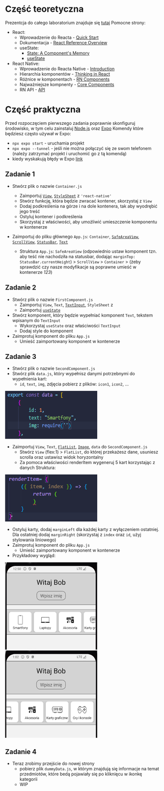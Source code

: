 # Część teoretyczna
  Prezentcja do całego laboratorium znajduje się [tutaj](https://github.com/sikorski1/High-level-Programming-Languages-Project/raw/main/React_Native_od_zera_JPWP.odp)
Pomocne strony:
- React:
  - Wprowadzenie do Reacta - [Quick Start](https://react.dev/learn)
  - Dokumentacja - [React Reference Overview](https://react.dev/reference/react)
  - useState:
    - [State: A Component's Memory](https://react.dev/learn/state-a-components-memory)
    - [useState](https://react.dev/reference/react/useState)
- React Native:
  - Wprowadzenie do Reacta Native - [Introduction](https://reactnative.dev/docs/getting-started)
  - Hierarchia komponentów - [Thinking in React](https://react.dev/learn/thinking-in-react)
  - Różnice w komponentach - [RN Components](https://reactnative.dev/docs/intro-react-native-components)
  - Najważniejsze kompnenty - [Core Components](https://reactnative.dev/docs/components-and-apis)
  - RN API - [API](https://reactnative.dev/docs/accessibilityinfo)


# Część praktyczna

Przed rozpoczęciem pierwszego zadania poprawnie skonfiguruj środowisko, w tym celu zainstaluj [Node.js](https://nodejs.org/en) oraz [Expo](https://docs.expo.dev/get-started/installation/)
Komendy które będziesz często używał w Expo:
  -  `npx expo start` - uruchamia projekt
  -  `npx expo --tunnel` - jeśli nie można połączyć się ze swom telefonem (należy zatrzymać projekt i uruchomić go z tą komendą)
  -  kiedy wyskakują błędy w Expo [link](https://sebhastian.com/npm-err-enoent/)

## Zadanie 1

- Stwórz plik o nazwie `Container.js`
  - Zaimportuj [`View`](https://reactnative.dev/docs/view), [`StyleSheet`](https://reactnative.dev/docs/stylesheet) z `'react-native'`
  - Stwórz funkcję, która będzie zwracać kontener, skorzystaj z `View`
  - Dodaj podkreślenia na górze i na dole kontenera, tak aby wyodrębić jego treść
  - Ostyluj kontener i podkreślenia
  - Skorzystaj z właściwości, aby umożliwić umieszczenie komponentu w kontenerze

- Zaimportuj do pliku głównego `App.js`: `Container`, [`SafeAreaView`](https://reactnative.dev/docs/safeareaview), [`ScrollView`](https://reactnative.dev/docs/scrollview), [`StatusBar`](https://reactnative.dev/docs/statusbar), [`Text`](https://reactnative.dev/docs/text)
  - Struktura  `App.js`: `SafeAreaView` (odpowiednio ustaw komponent tzn. aby teść nie nachodziła na statusbar, dodając `marginTop: StatusBar.currentHeight`) > `ScrollView` > `Container` > (żeby sprawdzić czy nasze modyfikacje są poprawne umieść w kontenerze *<Text>123</Text>*)

## Zadanie 2

- Stwórz plik o nazwie `FirstComponent.js`
  - Zaimportuj `View`, `Text`, [`TextInput`](https://reactnative.dev/docs/textinput), `StyleSheet` z 
  - Zaimportuj [`useState`](https://react.dev/reference/react/useState)
- Stwórz komponent, który będzie wypełniać komponent `Text`, tekstem wpisanym do `TextInput`
  - Wykorzystaj `useState` oraz właściwości `TextInput`
  - Dodaj style do komponent
- Zaimprotuj komponent do pliku `App.js` 
  - Umieść zaimportowany komponent w kontenerze

## Zadanie 3

- Stwórz plik o nazwie `SecondComponent.js `
- Stwórz plik `data.js`, który wypełnisz danymi potrzebnymi do wypełnienia kart:
  - `id`, `text`, `img`, zdjęcia pobierz z plików: `icon1`, `icon2`, ...

<img src="img/img6.png" width="300" height="156">

- Zaimportuj `View`, `Text`, [`FlatList`](https://reactnative.dev/docs/flatlist), [`Image`](https://reactnative.dev/docs/image), `data` do `SecondComponent.js`
  - Stwórz `View` (flex:1) > `FlatList`, do której przekażesz dane, usuniesz scrolla oraz ustawisz widok horyzontalny 
  - Za pomoca właściwości renderItem wygeneruj 5 kart korzystając z danych 
Struktura:

<img src="img/img5.png" width="300" height="153">

  - Ostyluj karty, dodaj `marginLeft` dla każdej karty z wyłączeniem ostatniej. Dla ostatniej dodaj `marginRight` (skorzystaj z `index` oraz `id`, użyj stylowania liniowego) 
- Zaimprotuj komponent do pliku `App.js `
  - Umieść zaimportowany komponent w kontenerze 
- Przykładowy wygląd:

<img src="img/img7.png" width="300" height="284"> <img src="img/img8.png" width="300" height="284">

## Zadanie 4

- Teraz zrobimy przejście do nowej strony
  - pobierz plik `dummyData.js`, w którym znajdują się informacje na temat przedmiotów, które bedą pojawiały się po kliknięcu w ikonkę kategorii
  - WIP



